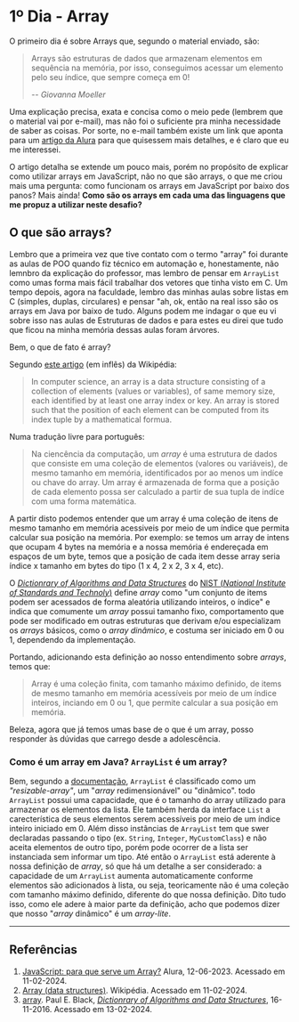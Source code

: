 # 1º Dia - Array

O primeiro dia é sobre Arrays que, segundo o material enviado, são:

> Arrays são estruturas de dados que armazenam elementos em sequência na memória, por isso, conseguimos acessar um elemento pelo seu índice, que sempre começa em 0!
>
> -- <cite>Giovanna Moeller</cite>

Uma explicação precisa, exata e concisa como o meio pede (lembrem que o material vai por e-mail), mas não foi o suficiente pra minha necessidade de saber as coisas. Por sorte, no e-mail também existe um link que aponta para um [artigo da Alura](https://www.alura.com.br/artigos/javascript-para-que-serve-array?_hsmi=270746392) para que quisessem mais detalhes, e é claro que eu me interessei.

O artigo detalha se extende um pouco mais, porém no propósito de explicar como utilizar arrays em JavaScript, não no que são arrays, o que me criou mais uma pergunta: como funcionam os arrays em JavaScript por baixo dos panos? Mais ainda! **Como são os arrays em cada uma das linguagens que me propuz a utilizar neste desafio?**

## O que são arrays?

Lembro que a primeira vez que tive contato com o termo "array" foi durante as aulas de POO quando fiz técnico em automação e, honestamente, não lemnbro da explicação do professor, mas lembro de pensar em `ArrayList` como umas forma mais fácil trabalhar dos vetores que tinha visto em C. Um tempo depois, agora na faculdade, lembro das minhas aulas sobre listas em C (simples, duplas, circulares) e pensar "ah, ok, então na real isso são os arrays em Java por baixo de tudo. Alguns podem me indagar o que eu vi sobre isso nas aulas de Estruturas de dados e para estes eu direi que tudo que ficou na minha memória dessas aulas foram árvores.

Bem, o que de fato é array?

Segundo [este artigo](https://en.wikipedia.org/wiki/Array_(data_structure)) (em inflês) da Wikipédia:
> In computer science, an array is a data structure consisting of a collection of elements (values or variables), of same memory size, each identified by at least one array index or key. An array is stored such that the position of each element can be computed from its index tuple by a mathematical formua.

Numa tradução livre para português:
> Na ciencência da computação, um _array_ é uma estrutura de dados que consiste em uma coleção de elementos (valores ou variáveis), de mesmo tamanho em memória, identificados por ao menos um indíce ou chave do array. Um array é armazenada de forma que a posição de cada elemento possa ser calculado a partir de sua tupla de indíce com uma forma matemática.

A partir disto podemos entender que um array é uma coleção de itens de mesmo tamanho em memória acessiveis por meio de um índice que permita calcular sua posição na memória. Por exemplo: se temos um array de intens que ocupam 4 bytes na memória e a nossa memória é endereçada em espaços de um byte, temos que a posição de cada item desse array seria índice x tamanho em bytes do tipo (1 x 4, 2 x 2, 3 x 4, etc).

O [_Dictionrary of Algorithms and Data Structures_](https://www.nist.gov/dads/) do [NIST (*National Institute of Standards and Technoly*)](https://xlinux.nist.gov/) define _array_ como "um conjunto de items podem ser acessados de forma aleatória utilizando inteiros, o índice" e indica que comumente um _array_ possui tamanho fixo, comportamento que pode ser modificado em outras estruturas que derivam e/ou especializam os _arrays_ básicos, como o _array dinâmico_, e costuma ser iniciado em 0 ou 1, dependendo da implementação.

Portando, adicionando esta definição ao nosso entendimento sobre _arrays_, temos que:
> Array é uma coleção finita, com tamanho máximo definido, de items de mesmo tamanho em memória acessíveis por meio de um índice inteiros, inciando em 0 ou 1, que permite calcular a sua posição em memória.

Beleza, agora que já temos umas base de o que é um array, posso responder às dúvidas que carrego desde a adolescência.

### Como é um array em Java? `ArrayList` é um array?
Bem, segundo a [documentação](https://docs.oracle.com/en/java/javase/21/docs/api/java.base/java/util/ArrayList.html), `ArrayList` é classificado como um *"resizable-array"*, um "_array_ redimensionável" ou "dinâmico". todo `ArrayList` possui uma capacidade, que é o tamanho do array utilizado para armazenar os elementos da lista. Ele também herda da interface `List` a carecterística de seus elementos serem acessíveis por meio de um índice inteiro iniciado em 0. Além disso instâncias de `ArrayList` tem que swer declaradas passando o tipo (ex. `String`, `Integer`, `MyCustomClass`) e não aceita elementos de outro tipo, porém pode ocorrer de a lista ser instanciada sem informar um tipo. Até então o `ArrayList` está aderente à nossa definição de _array_, só que há um detalhe a ser considerado: a capacidade de um `ArrayList` aumenta automaticamente conforme elementos são adicionados à lista, ou seja, teoricamente não é uma coleção com tamanho máximo definido, diferente do que nossa definição. Dito tudo isso, como ele adere à maior parte da definição, acho que podemos dizer que nosso "_array_ dinâmico" é um _array-lite_.



---

## Referências
1. [JavaScript: para que serve um Array?](https://www.alura.com.br/artigos/javascript-para-que-serve-array?_hsmi=270746392) Alura, 12-06-2023. Acessado em 11-02-2024.
2. [Array (data structures)](https://en.wikipedia.org/wiki/Array_(data_structure)). Wikipédia. Acessado em 11-02-2024.
3. [array](https://xlinux.nist.gov/dads/HTML/array.html). Paul E. Black, [_Dictionrary of Algorithms and Data Structures_](https://www.nist.gov/dads/), 16-11-2016. Acessado em 13-02-2024.